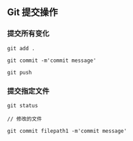 ## Git 提交操作

### 提交所有变化

```
git add .

git commit -m'commit message'

git push
```

### 提交指定文件

```
git status

// 修改的文件

git commit filepath1 -m'commit message'

```